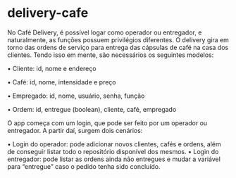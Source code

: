# delivery-cafe
 
No Café Delivery, é possível logar como operador ou entregador, e naturalmente, as funções possuem privilégios diferentes. O delivery gira em torno das ordens de serviço para entrega das cápsulas de café na casa dos clientes. Tendo isso em mente, são necessários os seguintes modelos:

 •	Cliente: id, nome e endereço
 
 •	Café: id, nome, intensidade e preço
 
 •	Empregado: id, nome, usuário, senha, função
 
 •	Ordem: id, entregue (boolean), cliente, café, empregado
 

O app começa com um login, que pode ser feito por um operador ou entregador. A partir daí, surgem dois cenários:

•	Login do operador: pode adicionar novos clientes, cafés e ordens, além de conseguir listar todo o repositório disponível dos mesmos.
•	Login do entregador: pode listar as ordens ainda não entregues e mudar a variável para “entregue” caso o pedido tenha sido concluído.
